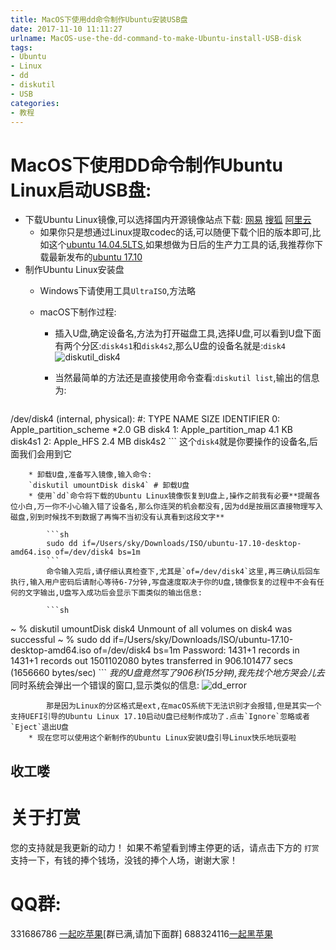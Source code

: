 ```yaml
---
title: MacOS下使用dd命令制作Ubuntu安装USB盘
date: 2017-11-10 11:11:27
urlname: MacOS-use-the-dd-command-to-make-Ubuntu-install-USB-disk
tags:
- Ubuntu
- Linux
- dd
- diskutil
- USB
categories:
- 教程
---
```


# MacOS下使用DD命令制作Ubuntu Linux启动USB盘:

* 下载Ubuntu Linux镜像,可以选择国内开源镜像站点下载:
[网易](http://mirrors.163.com/ubuntu-releases/) [搜狐](http://mirrors.sohu.com/ubuntu-releases/) [阿里云](https://mirrors.aliyun.com/ubuntu-releases/) 
    * 如果你只是想通过Linux提取codec的话,可以随便下载个旧的版本即可,比如这个[ubuntu 14.04.5LTS](https://mirrors.aliyun.com/ubuntu-releases/14.04/ubuntu-14.04.5-desktop-amd64.iso),如果想做为日后的生产力工具的话,我推荐你下载最新发布的[ubuntu 17.10](https://mirrors.aliyun.com/ubuntu-releases/17.10/ubuntu-17.10-desktop-amd64.iso)
* 制作Ubuntu Linux安装盘 
    * Windows下请使用工具`UltraISO`,方法略
    * macOS下制作过程:
        * 插入U盘,确定设备名,方法为打开磁盘工具,选择U盘,可以看到U盘下面有两个分区:`disk4s1`和`disk4s2`,那么U盘的设备名就是:`disk4`![diskutil_disk4](http://7.daliansky.net/diskutil_disk4.png)

        * 当然最简单的方法还是直接使用命令查看:`diskutil list`,输出的信息为:
        
        ```sh
 /dev/disk4 (internal, physical):
   #:                  TYPE NAME      SIZE IDENTIFIER
   0:     Apple_partition_scheme   *2.0 GB disk4
   1:        Apple_partition_map    4.1 KB disk4s1
   2:                  Apple_HFS    2.4 MB disk4s2
        ```
        这个`disk4`就是你要操作的设备名,后面我们会用到它
        
        * 卸载U盘,准备写入镜像,输入命令:
        `diskutil umountDisk disk4` # 卸载U盘
        * 使用`dd`命令将下载的Ubuntu Linux镜像恢复到U盘上,操作之前我有必要**提醒各位小白,万一你不小心输入错了设备名,那么你连哭的机会都没有,因为dd是按扇区直接物理写入磁盘,别到时候找不到数据了再悔不当初没有认真看到这段文字**
        
            ```sh
            sudo dd if=/Users/sky/Downloads/ISO/ubuntu-17.10-desktop-amd64.iso of=/dev/disk4 bs=1m
            ```
            命令输入完后,请仔细认真检查下,尤其是`of=/dev/disk4`这里,再三确认后回车执行,输入用户密码后请耐心等待6-7分钟,写盘速度取决于你的U盘,镜像恢复的过程中不会有任何的文字输出,U盘写入成功后会显示下面类似的输出信息:
        
            ```sh
~ % diskutil umountDisk disk4
Unmount of all volumes on disk4 was successful
~ % sudo dd if=/Users/sky/Downloads/ISO/ubuntu-17.10-desktop-amd64.iso of=/dev/disk4 bs=1m
Password:
1431+1 records in
1431+1 records out
1501102080 bytes transferred in 906.101477 secs (1656660 bytes/sec)
            ```
            *我的U盘竟然写了906秒(15分钟),我先找个地方哭会儿去*
            同时系统会弹出一个错误的窗口,显示类似的信息:
            ![dd_error](http://7.daliansky.net/dd_error.png)

            那是因为Linux的分区格式是ext,在macOS系统下无法识别才会报错,但是其实一个支持UEFI引导的Ubuntu Linux 17.10启动U盘已经制作成功了.点击`Ignore`忽略或者`Eject`退出U盘
        * 现在您可以使用这个新制作的Ubuntu Linux安装U盘引导Linux快乐地玩耍啦

## 收工喽

# 关于打赏
您的支持就是我更新的动力！
如果不希望看到博主停更的话，请点击下方的 `打赏` 支持一下，有钱的捧个钱场，没钱的捧个人场，谢谢大家！

# QQ群:
331686786 [一起吃苹果](http://shang.qq.com/wpa/qunwpa?idkey=db511a29e856f37cbb871108ffa77a6e79dde47e491b8f2c8d8fe4d3c310de91)[群已满,请加下面群]
688324116[一起黑苹果](https://shang.qq.com/wpa/qunwpa?idkey=6bf69a6f4b983dce94ab42e439f02195dfd19a1601522c10ad41f4df97e0da82)

